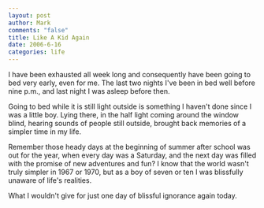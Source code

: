 ```yaml
--- 
layout: post
author: Mark
comments: "false"
title: Like A Kid Again
date: 2006-6-16
categories: life
---
```

I have been exhausted all week long and consequently have been going to bed very early, even for me. The last two nights I've been in bed well before nine p.m., and last night I was asleep before then.

Going to bed while it is still light outside is something I haven't done since I was a little boy. Lying there, in the half light coming around the window blind, hearing sounds of people still outside, brought back memories of a simpler time in my life.

Remember those heady days at the beginning of summer after school was out for the year, when every day was a Saturday, and the next day was filled with the promise of new adventures and fun? I know that the world wasn't truly simpler in 1967 or 1970, but as a boy of seven or ten I was blissfully unaware of life's realities.

What I wouldn't give for just one day of blissful ignorance again today.
